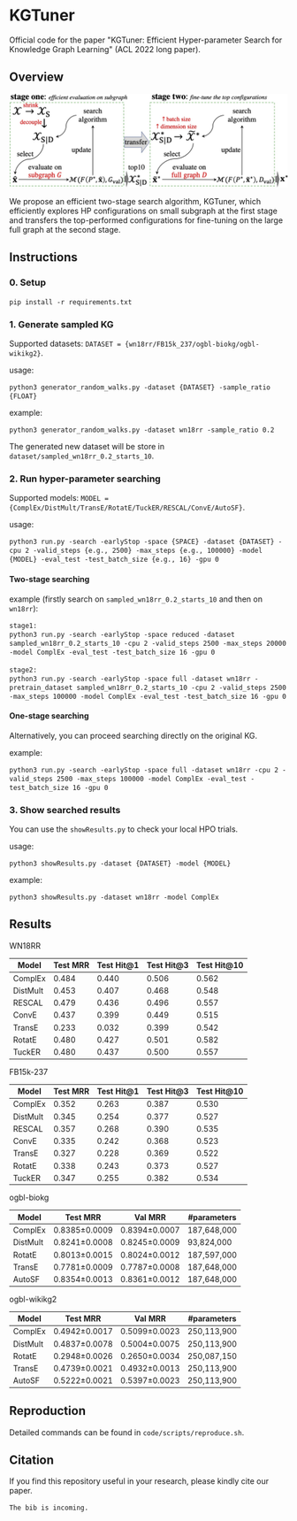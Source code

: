 # KGTuner
Official code for the paper "KGTuner: Efficient Hyper-parameter Search for Knowledge Graph Learning" (ACL 2022 long paper).



## Overview

<img src="./misc/KGTuner.jpg" alt="KGTuner" style="zoom: 50%;" />

We propose an efficient two-stage search algorithm, KGTuner, which efficiently explores HP configurations on small subgraph at the first stage and transfers the top-performed configurations for fine-tuning on the large full graph at the second stage.



## Instructions

### 0. Setup
```
pip install -r requirements.txt
```
### 1. Generate sampled KG
Supported datasets: `DATASET = {wn18rr/FB15k_237/ogbl-biokg/ogbl-wikikg2}`.

usage:
```
python3 generator_random_walks.py -dataset {DATASET} -sample_ratio {FLOAT}
```
example:
```
python3 generator_random_walks.py -dataset wn18rr -sample_ratio 0.2
```
The generated new dataset will be store in `dataset/sampled_wn18rr_0.2_starts_10`.

### 2. Run hyper-parameter searching
Supported models: `MODEL = {ComplEx/DistMult/TransE/RotatE/TuckER/RESCAL/ConvE/AutoSF}`.

usage:

```
python3 run.py -search -earlyStop -space {SPACE} -dataset {DATASET} -cpu 2 -valid_steps {e.g., 2500} -max_steps {e.g., 100000} -model {MODEL} -eval_test -test_batch_size {e.g., 16} -gpu 0
```

#### Two-stage searching
example (firstly search on `sampled_wn18rr_0.2_starts_10` and then on `wn18rr`):
```
stage1:
python3 run.py -search -earlyStop -space reduced -dataset sampled_wn18rr_0.2_starts_10 -cpu 2 -valid_steps 2500 -max_steps 20000 -model ComplEx -eval_test -test_batch_size 16 -gpu 0

stage2:
python3 run.py -search -earlyStop -space full -dataset wn18rr -pretrain_dataset sampled_wn18rr_0.2_starts_10 -cpu 2 -valid_steps 2500 -max_steps 100000 -model ComplEx -eval_test -test_batch_size 16 -gpu 0
```

#### One-stage searching
Alternatively, you can proceed searching directly on the original KG.

example:
```
python3 run.py -search -earlyStop -space full -dataset wn18rr -cpu 2 -valid_steps 2500 -max_steps 100000 -model ComplEx -eval_test -test_batch_size 16 -gpu 0
```

### 3. Show searched results
You can use the `showResults.py` to check your local HPO trials.

usage:
```
python3 showResults.py -dataset {DATASET} -model {MODEL}
```
example:
```
python3 showResults.py -dataset wn18rr -model ComplEx
```



## Results

WN18RR

| Model    | Test MRR | Test Hit@1 | Test Hit@3 | Test Hit@10 |
| -------- | -------- | ---------- | ---------- | ----------- |
| ComplEx  | 0.484    | 0.440      | 0.506      | 0.562       |
| DistMult | 0.453    | 0.407      | 0.468      | 0.548       |
| RESCAL   | 0.479    | 0.436      | 0.496      | 0.557       |
| ConvE    | 0.437    | 0.399      | 0.449      | 0.515       |
| TransE   | 0.233    | 0.032      | 0.399      | 0.542       |
| RotatE   | 0.480    | 0.427      | 0.501      | 0.582       |
| TuckER   | 0.480    | 0.437      | 0.500      | 0.557       |

FB15k-237

| Model    | Test MRR | Test Hit@1 | Test Hit@3 | Test Hit@10 |
| -------- | -------- | ---------- | ---------- | ----------- |
| ComplEx  | 0.352    | 0.263      | 0.387      | 0.530       |
| DistMult | 0.345    | 0.254      | 0.377      | 0.527       |
| RESCAL   | 0.357    | 0.268      | 0.390      | 0.535       |
| ConvE    | 0.335    | 0.242      | 0.368      | 0.523       |
| TransE   | 0.327    | 0.228      | 0.369      | 0.522       |
| RotatE   | 0.338    | 0.243      | 0.373      | 0.527       |
| TuckER   | 0.347    | 0.255      | 0.382      | 0.534       |

ogbl-biokg

| Model    | Test MRR      | Val MRR       | #parameters |
| -------- | ------------- | ------------- | ----------- |
| ComplEx  | 0.8385±0.0009 | 0.8394±0.0007 | 187,648,000 |
| DistMult | 0.8241±0.0008 | 0.8245±0.0009 | 93,824,000  |
| RotatE   | 0.8013±0.0015 | 0.8024±0.0012 | 187,597,000 |
| TransE   | 0.7781±0.0009 | 0.7787±0.0008 | 187,648,000 |
| AutoSF   | 0.8354±0.0013 | 0.8361±0.0012 | 187,648,000 |

ogbl-wikikg2

| Model    | Test MRR      | Val MRR       | #parameters |
| -------- | ------------- | ------------- | ----------- |
| ComplEx  | 0.4942±0.0017 | 0.5099±0.0023 | 250,113,900 |
| DistMult | 0.4837±0.0078 | 0.5004±0.0075 | 250,113,900 |
| RotatE   | 0.2948±0.0026 | 0.2650±0.0034 | 250,087,150 |
| TransE   | 0.4739±0.0021 | 0.4932±0.0013 | 250,113,900 |
| AutoSF   | 0.5222±0.0021 | 0.5397±0.0023 | 250,113,900 |



## Reproduction

Detailed commands can be found in `code/scripts/reproduce.sh`.



## Citation

If you find this repository useful in your research, please kindly cite our paper.
```
The bib is incoming.
```

